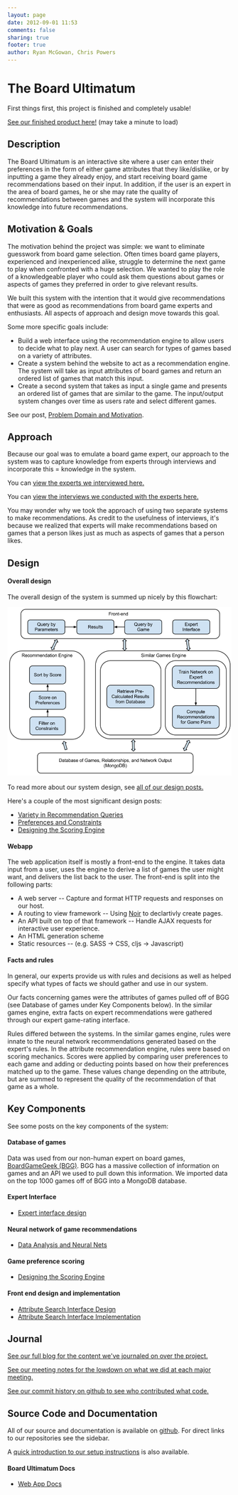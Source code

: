 ```yaml
---
layout: page
date: 2012-09-01 11:53
comments: false
sharing: true
footer: true
author: Ryan McGowan, Chris Powers
---
```

# The Board Ultimatum

First things first, this project is finished and completely usable!

[See our finished product here!](http://board-ultimatum.herokuapp.com/recommend)
(may take a minute to load)

## Description

The Board Ultimatum is an interactive site where a user can enter their
preferences in the form of either game attributes that they like/dislike, or by
inputting a game they already enjoy, and start receiving board game
recommendations based on their input. In addition, if the user is an expert in
the area of board games, he or she may rate the quality of recommendations
between games and the system will incorporate this knowledge into future
recommendations.

## Motivation &amp; Goals

The motivation behind the project was simple: we want to eliminate guesswork
from board game selection. Often times board game players, experienced and
inexperienced alike, struggle to determine the next game to play when
confronted with a huge selection. We wanted to play the role of a
knowledgeable player who could ask them questions about games or aspects of
games they preferred in order to give relevant results.

We built this system with the intention that it would give recommendations that
were as good as recommendations from board game experts and enthusiasts. All
aspects of approach and design move towards this goal.

Some more specific goals include:

*   Build a web interface using the recommendation engine to allow users to 
	decide what to play next. A user can search for types of games based on
	a variety of attributes.
*   Create a system behind the website to act as a recommendation engine. The
    system will take as input attributes of board games and return an ordered
    list of games that match this input.
*	Create a second system that takes as input a single game and presents an
	ordered list of games that are similar to the game. The input/output system
	changes over time as users rate and select different games.

See our post, [Problem Domain and Motivation](/blog/2012/09/18/problem-domain-and-motivations/).

## Approach

Because our goal was to emulate a board game expert, our approach to the system
was to capture knowledge from experts through interviews and incorporate this =
knowledge in the system.

You can [view the experts we interviewed here.](http://localhost:4000/experts)

You can [view the interviews we conducted with the experts here.](http://localhost:4000/interviews)

You may wonder why we took the approach of using two separate systems to make
recommendations. As credit to the usefulness of interviews, it's because we
realized that experts will make recommendations based on games that a person
likes just as much as aspects of games that a person likes.

## Design

#### Overall design

The overall design of the system is summed up nicely by this flowchart:

![System Design](/images/diagrams/system-design.png)

To read more about our system design, see [all of our design posts.](/blog/categories/design/)

Here's a couple of the most significant design posts:

*   [Variety in Recommendation Queries](/blog/2012/09/11/variety-in-recommendation-queries/)
*   [Preferences and Constraints](/blog/2012/09/17/preferences-and-constraints/)
*   [Designing the Scoring Engine](/blog/2012/10/30/designing-the-scoring-engine/)

#### Webapp

The web application itself is mostly a front-end to the engine. It takes data
input from a user, uses the engine to derive a list of games the user might
want, and delivers the list back to the user.  The front-end is split into the
following parts:

*   A web server -- Capture and format HTTP requests and responses on our host.
*   A routing to view framework -- Using [Noir](http://www.webnoir.org/) to
    declartivly create pages.
*   An API built on top of that framework -- Handle AJAX requests for
    interactive user experience.
*   An HTML generation scheme
*   Static resources -- (e.g. SASS &rarr; CSS, cljs &rarr; Javascript)

#### Facts and rules

In general, our experts provide us with rules and decisions as well as helped
specify what types of facts we should gather and use in our system.

Our facts concerning games were the attributes of games pulled off of BGG
(see Database of games under Key Components below). In the similar games
engine, extra facts on expert recommendations were gathered through our expert
game-rating interface.

Rules differed between the systems. In the similar games engine, rules were
innate to the neural network recommendations generated based on the expert's
rules. In the attribute recommendation engine, rules were based on scoring
mechanics. Scores were applied by comparing user preferences to each game and
adding or deducting points based on how their preferences matched up to the
game. These values change depending on the attribute, but are summed to
represent the quality of the recommendation of that game as a whole.

## Key Components

See some posts on the key components of the system:

#### Database of games

Data was used from our non-human expert on board games,
[BoardGameGeek (BGG)](http://boardgamegeek.com/).
BGG has a massive collection of information on games and an API we used to pull
down this information. We imported data on the top 1000 games off of BGG into a
MongoDB database.

#### Expert Interface

*   [Expert interface design](/blog/2012/12/12/expert-interface/)

#### Neural network of game recommendations

*   [Data Analysis and Neural Nets](/blog/2012/10/31/data-analysis-and-neural-nets/)

#### Game preference scoring

*   [Designing the Scoring Engine](/blog/2012/10/30/designing-the-scoring-engine/)

#### Front end design and implementation

*   [Attribute Search Interface Design](/blog/2012/10/06/interface-design/)
*   [Attribute Search Interface Implementation](/blog/2012/10/16/interface-implementation/)

## Journal

[See our full blog for the content we've journaled on over the project.](/blog)

[See our meeting notes for the lowdown on what we did at each major meeting.](/meetings)

[See our commit history on github to see who contributed what code.](https://github.com/DRSNJM/board-ultimatum/commits)

## Source Code and Documentation

All of our source and documentation is available on
[github](https://github.com/DRSNJM). For direct links to our repositories see
the sidebar.

A [quick introduction to our setup
instructions](/blog/2012/12/12/development-setup/) is also available.

#### Board Ultimatum Docs

*	[Web App Docs](http://drsnjm.github.com/board-ultimatum)
